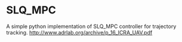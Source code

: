# SLQ_MPC
A simple python implementation of SLQ_MPC controller for trajectory tracking.
http://www.adrlab.org/archive/p_16_ICRA_UAV.pdf
